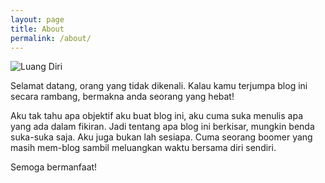 ```yaml
---
layout: page
title: About
permalink: /about/
---
```


![Luang Diri](https://imgur.com/CGpXOQY.jpg)

Selamat datang, orang yang tidak dikenali. Kalau kamu terjumpa blog ini secara rambang, bermakna anda seorang yang hebat!

Aku tak tahu apa objektif aku buat blog ini, aku cuma suka menulis apa yang ada dalam fikiran. Jadi tentang apa blog ini berkisar, mungkin benda suka-suka saja. Aku juga bukan lah sesiapa. Cuma seorang boomer yang masih mem-blog sambil meluangkan waktu bersama diri sendiri.

Semoga bermanfaat!